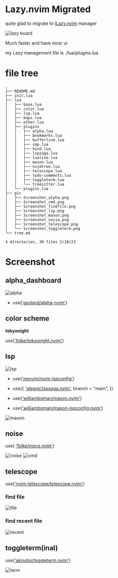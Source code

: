 # Lazy.nvim Migrated

quite glad to migrate to [lLazy.nvim](https://github.com/folke/lazy.nvim) manager

![lazy board](./pic/Screenshot_alpha)

Much faster and have nicer ui

my Lazy management file is ./lua/plugins.lua

# file tree

```
.
├── README.md
├── init.lua
├── lua
│   ├── base.lua
│   ├── color.lua
│   ├── lsp.lua
│   ├── maps.lua
│   ├── other.lua
│   ├── plugins
│   │   ├── alpha.lua
│   │   ├── bookmarks.lua
│   │   ├── bufferline.lua
│   │   ├── cmp.lua
│   │   ├── kind.lua
│   │   ├── lspsaga.lua
│   │   ├── lualine.lua
│   │   ├── mason.lua
│   │   ├── nvimtree.lua
│   │   ├── telescope.lua
│   │   ├── todo-comments.lua
│   │   ├── toggleterm.lua
│   │   └── treesitter.lua
│   └── plugins.lua
├── pic
│   ├── Screenshot_alpha.png
│   ├── Screenshot_cmd.png
│   ├── Screenshot_findfile.png
│   ├── Screenshot_lsp.png
│   ├── Screenshot_mason.png
│   ├── Screenshot_noise.png
│   ├── Screenshot_telescope.png
│   └── Screenshot_toggleterm.png
└── tree.md

4 directories, 30 files 2/10/23
```

# Screenshot

## alpha_dashboard

![alpha](pic/Screenshot_alpha.png)

* use(['goolord/alpha-nvim'](https://github.com/goolord/alpha-nvim))

## color scheme

**tokyonight**

use(['folke/tokyonight.nvim'](https://github.com/folke/tokyonight.nvim))

## lsp

![lsp](pic/Screenshot_lsp.png)

* use(['neovim/nvim-lspconfig'](https://github.com/neovim/nvim-lspconfig))
* use({
    ['glepnir/lspsaga.nvim'](https://github.com/glepnir/lspsaga.nvim),
    branch = "main",
  })

* use(['williamboman/mason.nvim'](https://github.com/williamboman/mason.nvim))
* use(['williamboman/mason-lspconfig.nvim'](williamboman/mason-lspconfig.nvim))

![mason](pic/Screenshot_mason.png)

## noise

use( ['folke/noice.nvim'](https://github.com/folke/noice.nvim))

![noise](pic/Screenshot_noise.png)
![cmd](pic/Screenshot_cmd.png)

## telescope

use(['nvim-telescope/telescope.nvim'](https://github.com/nvim-telescope/telescope.nvim))

### find file

![file](pic/Screenshot_findfile.png)

### find recent file

![recent](pic/Screenshot_telescope.png)

## toggleterm(inal)

use(['akinsho/toggleterm.nvim'](https://github.com/akinsho/toggleterm.nvim))

![term](pic/Screenshot_toggleterm.png)

